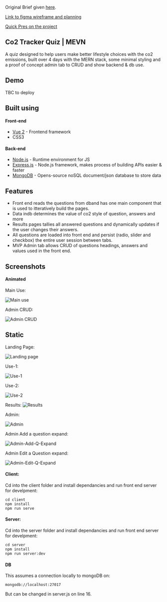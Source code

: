 Original Brief given [here](https://github.com/randomlyalex-codeclan/co2_group_project/blob/main/Brief.md).

[Link to figma wireframe and planning](https://www.figma.com/file/SSh2amghDzQQkE3YqR5jfC/co2-App-Wireframe-Ideas)

[Quick Pres on the project](https://docs.google.com/presentation/d/1VLA1GCaFe0NQbKRGdS-ULtAjgAIfZ5-fUyWN6vi9MDk/edit?usp=sharing)


## Co2 Tracker Quiz | MEVN

A quiz designed to help users make better lifestyle choices with the co2 emissions, built over 4 days with the MERN stack, some minimal styling and a proof of concept admin tab to CRUD and show backend & db use.

## Demo

TBC to deploy

## Built using

#### Front-end

- [Vue 2](https://vuejs.org/v2/guide/) - Frontend framework
- CSS3

#### Back-end

- [Node.js](https://nodejs.org/en/) - Runtime environment for JS
- [Express.js](https://expressjs.com/) - Node.js framework, makes process of building APIs easier & faster
- [MongoDB](https://www.mongodb.com/) - Opens-source noSQL document/json database to store data
  
  

## Features

- Front end reads the questions from dband has one main component that is used to itteratively build the pages.
- Data indb determines the value of  co2 style of question, answers and more
- Results pages tallies all answered questions and dynamically updates if the user changes their answers.
- All questions are loaded into front end and persist (radio, slider and checkbox) the entire user session between tabs.
- MVP Admin tab allows CRUD of questions headings, answers and values used in the front end.



## Screenshots

#### Animated
Main Use: 

![Main use](https://github.com/randomlyalex-codeclan/co2_group_project/blob/main/screenshots/C6gT4KWxaT.gif)

Admin CRUD:

![Admin CRUD](https://github.com/randomlyalex-codeclan/co2_group_project/blob/main/screenshots/azWhQW3e5n.gif)

## Static
Landing Page:

![Landing page](https://github.com/randomlyalex-codeclan/co2_group_project/blob/main/screenshots/Screenshot%202021-03-17%20at%2014.38.19.png)

Use-1:

![Use-1](https://github.com/randomlyalex-codeclan/co2_group_project/blob/main/screenshots/Screenshot%202021-03-17%20at%2014.41.07.png)

Use-2:

![Use-2](https://github.com/randomlyalex-codeclan/co2_group_project/blob/main/screenshots/Screenshot%202021-03-17%20at%2014.41.29.png)

Results:
![Results](https://github.com/randomlyalex-codeclan/co2_group_project/blob/main/screenshots/Screenshot%202021-03-17%20at%2014.40.45.png)

Admin:

![Admin](https://github.com/randomlyalex-codeclan/co2_group_project/blob/main/screenshots/Screenshot%202021-03-17%20at%2014.52.28.png)

Admin Add a question expand:

![Admin-Add-Q-Expand](https://github.com/randomlyalex-codeclan/co2_group_project/blob/main/screenshots/Screenshot%202021-03-17%20at%2014.52.38.png)

Admin Edit a Question expand:

![Admin-Edit-Q-Expand](https://github.com/randomlyalex-codeclan/co2_group_project/blob/main/screenshots/Screenshot%202021-03-17%20at%2014.52.48.png)




#### Client:

Cd into the client folder and install dependancies and run front end server for develpment:

```
cd client
npm install
npm run serve
```

#### Server:

Cd into the server folder and install dependancies and run front end server for develpment:

```
cd server
npm install
npm run server:dev
```

#### DB

This assumes a connection locally to mongoDB on:

```
mongodb://localhost:27017
```

But can be changed in server.js on line 16.




